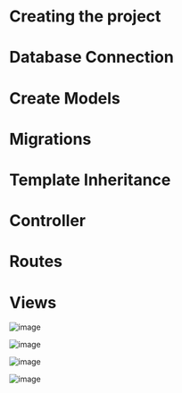 # Creating the project
# Database Connection
# Create Models
# Migrations
# Template Inheritance
# Controller
# Routes
# Views


![image](https://github.com/user-attachments/assets/7a94149b-3f9d-4e23-aa90-976bdbbb9416)

![image](https://github.com/user-attachments/assets/fc0ad017-83af-42f6-ab6a-a0e17e1b8618)

![image](https://github.com/user-attachments/assets/67f67fe7-b691-4d7d-ac0d-4d40fb1ada47)

![image](https://github.com/user-attachments/assets/06a85ac5-ec38-449f-b0d4-8f75a33e932b)



